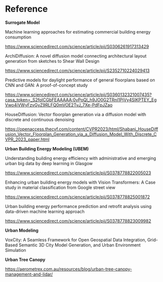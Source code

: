 # Reference

**Surrogate Model**

Machine learning approaches for estimating commercial building energy consumption

https://www.sciencedirect.com/science/article/pii/S0306261917313429

ArchiDiffusion: A novel diffusion model connecting architectural layout generation from sketches to Shear Wall Design

https://www.sciencedirect.com/science/article/pii/S2352710224029413

Predictive models for daylight performance of general floorplans based on CNN and GAN: A proof-of-concept study

https://www.sciencedirect.com/science/article/pii/S0360132321007435?casa_token=_S2folCGbFEAAAAA:0vPoQl_h9JO0G2TRnI1PjVy4SIKPTEY_EgVwo4iVWyFzvGyZ9RLFQ0mVOE2TvJ_7Xe-PdFpJZao

HouseDiffusion: Vector floorplan generation via a diffusion model with discrete and continuous denoising

https://openaccess.thecvf.com/content/CVPR2023/html/Shabani_HouseDiffusion_Vector_Floorplan_Generation_via_a_Diffusion_Model_With_Discrete_CVPR_2023_paper.html

**Urban Building Energy Modeling (UBEM)**

Understanding building energy efficiency with administrative and emerging urban big data by deep learning in Glasgow

https://www.sciencedirect.com/science/article/pii/S0378778822005023

Enhancing urban building energy models with Vision Transformers: A Case study in material classification from Google street view

https://www.sciencedirect.com/science/article/pii/S0378778825001872

Urban building energy performance prediction and retrofit analysis using data-driven machine learning approach

https://www.sciencedirect.com/science/article/pii/S0378778823009982

**Urban Modeling**

VoxCity: A Seamless Framework for Open Geospatial Data Integration, Grid-Based Semantic 3D City Model Generation, and Urban Environment Simulation

**Urban Tree Canopy**

https://aerometrex.com.au/resources/blog/urban-tree-canopy-management-and-lidar/
